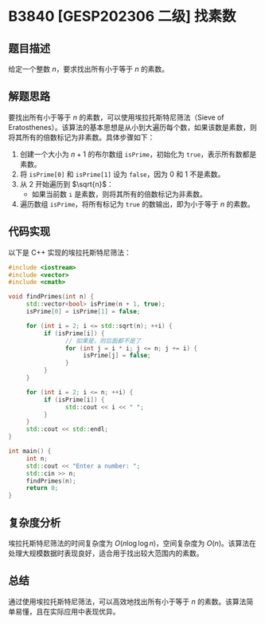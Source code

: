 # B3840 [GESP202306 二级] 找素数

## 题目描述
给定一个整数 $n$，要求找出所有小于等于 $n$ 的素数。

## 解题思路
要找出所有小于等于 $n$ 的素数，可以使用埃拉托斯特尼筛法（Sieve of Eratosthenes）。该算法的基本思想是从小到大遍历每个数，如果该数是素数，则将其所有的倍数标记为非素数。具体步骤如下：

1. 创建一个大小为 $n+1$ 的布尔数组 `isPrime`，初始化为 `true`，表示所有数都是素数。
2. 将 `isPrime[0]` 和 `isPrime[1]` 设为 `false`，因为 0 和 1 不是素数。
3. 从 2 开始遍历到 $\sqrt{n}$：
    - 如果当前数 `i` 是素数，则将其所有的倍数标记为非素数。
4. 遍历数组 `isPrime`，将所有标记为 `true` 的数输出，即为小于等于 $n$ 的素数。

## 代码实现
以下是 C++ 实现的埃拉托斯特尼筛法：

```cpp
#include <iostream>
#include <vector>
#include <cmath>

void findPrimes(int n) {
     std::vector<bool> isPrime(n + 1, true);
     isPrime[0] = isPrime[1] = false;

     for (int i = 2; i <= std::sqrt(n); ++i) {
          if (isPrime[i]) {
                // 如果是，则后面都不是了
                for (int j = i * i; j <= n; j += i) {
                     isPrime[j] = false;
                }
          }
     }

     for (int i = 2; i <= n; ++i) {
          if (isPrime[i]) {
                std::cout << i << " ";
          }
     }
     std::cout << std::endl;
}

int main() {
     int n;
     std::cout << "Enter a number: ";
     std::cin >> n;
     findPrimes(n);
     return 0;
}
```

## 复杂度分析
埃拉托斯特尼筛法的时间复杂度为 $O(n \log \log n)$，空间复杂度为 $O(n)$。该算法在处理大规模数据时表现良好，适合用于找出较大范围内的素数。

## 总结
通过使用埃拉托斯特尼筛法，可以高效地找出所有小于等于 $n$ 的素数。该算法简单易懂，且在实际应用中表现优异。